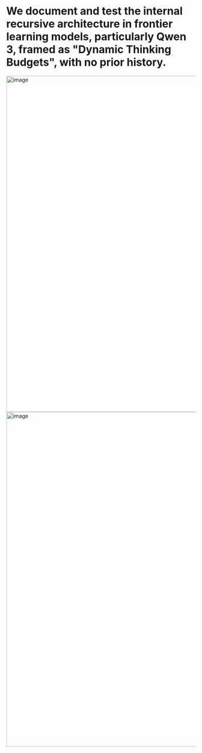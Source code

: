 # We document and test the internal recursive architecture in frontier learning models, particularly Qwen 3, framed as "Dynamic Thinking Budgets", with no prior history.


<img width="892" alt="image" src="https://github.com/user-attachments/assets/09de1b9f-5675-4eeb-b5ef-388a2917a562" />

<img width="888" alt="image" src="https://github.com/user-attachments/assets/8d3e3490-a70b-475b-8090-e8b278163de6" />
